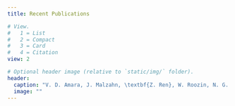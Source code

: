 ```yaml
---
title: Recent Publications

# View.
#   1 = List
#   2 = Compact
#   3 = Card
#   4 = Citation
view: 2

# Optional header image (relative to `static/img/` folder).
header:
  caption: "V. D. Amara, J. Malzahn, \textbf{Z. Ren}, W. Roozin, N. G. Tsagarakis, "On the Efficient Control of Series-Parallel Compliant  Articulated Robots", in IEEE International Conference on Robotics and Automation (ICRA), 2020."
  image: ""
---
```

